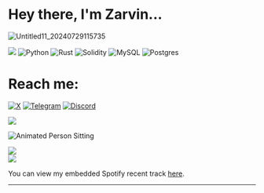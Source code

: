 # Hey there, I'm Zarvin...
![Untitled11_20240729115735](https://github.com/user-attachments/assets/e927dfa7-b582-45c8-912b-34f955984355)


[![](https://visitcount.itsvg.in/api?id=realZarvin&icon=3&color=12)](https://visitcount.itsvg.in) ![Python](https://img.shields.io/badge/python-3670A0?style=for-the-badge&logo=python&logoColor=ffdd54) ![Rust](https://img.shields.io/badge/rust-%23000000.svg?style=for-the-badge&logo=rust&logoColor=white) ![Solidity](https://img.shields.io/badge/Solidity-%23363636.svg?style=for-the-badge&logo=solidity&logoColor=white) ![MySQL](https://img.shields.io/badge/mysql-4479A1.svg?style=for-thebadge&logo=mysql&logoColor=white) ![Postgres](https://img.shields.io/badge/postgres-%23316192.svg?style=for-the-badge&logo=postgresql&logoColor=white)

# Reach me:
[![X](https://img.shields.io/badge/X-black.svg?logo=X&logoColor=white)](https://x.com/@0xzarvin) [![Telegram](https://img.shields.io/badge/Telegram-Join%20Chat-blue)](https://t.me/realzarvin) [![Discord](https://img.shields.io/badge/Discord-Join%20Server-blue?logo=discord)](https://discord.com/invite/7ZSPcb8b)



[![](https://github-readme-activity-graph.vercel.app/graph?username=realZarvin&theme=react-dark)](https://github.com/realZarvin/github-readme-activity-graph)


![Animated Person Sitting](https://media4.giphy.com/media/qgQUggAC3Pfv687qPC/giphy.gif?cid=6c09b952dqd2decpho1x8hf45voetqqpor1eiviyw5ow9i03&ep=v1_internal_gif_by_id&rid=giphy.gif&ct=g)



![](https://github-readme-streak-stats.herokuapp.com/?user=realZarvin&theme=dark&hide_border=false)<br/>
![](https://github-readme-stats.vercel.app/api/top-langs/?username=realZarvin&theme=dark&hide_border=false&include_all_commits=false&count_private=false&layout=compact)




You can view my embedded Spotify recent track [here](https://your_username.github.io/your_repository_name/).


---

